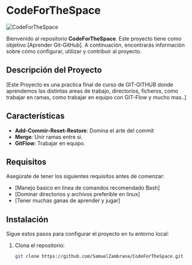 # CodeForTheSpace

![CodeForTheSpace](https://blog.desafiolatam.com/wp-content/uploads/2016/05/git-github-logo.jpg)

Bienvenido al repositorio **CodeForTheSpace**. Este proyecto tiene como objetivo [Aprender Git-GitHub]. A continuación, encontrarás información sobre cómo configurar, utilizar y contribuir al proyecto.

## Descripción del Proyecto

[Este Proyecto es una practica final de curso de GIT-GITHUB donde aprendemos las distintas areas de trabajo, directorios, ficheros, como trabajar en ramas, como trabajar en equipo con GIT-Flow y mucho mas..]

## Características

- **Add-Commir-Reset-Restore**: Domina el arte del commit
- **Merge**: Unir ramas entre si.
- **GitFlow**: Trabajar en equipo.

## Requisitos

Asegúrate de tener los siguientes requisitos antes de comenzar:

- [Manejo basico en linea de comandos recomendado Bash]
- [Dominar directorios y archivos preferible en linux]
- [Tener muchas ganas de aprender y jugar]

## Instalación

Sigue estos pasos para configurar el proyecto en tu entorno local:

1. Clona el repositorio:
   ```bash
   git clone https://github.com/SamuelZambrana/CodeForTheSpace.git

